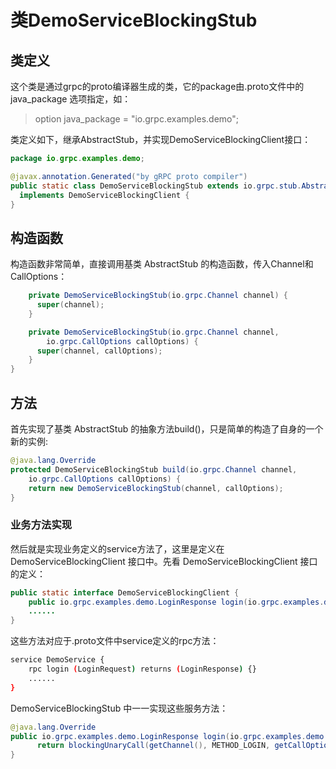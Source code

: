 类DemoServiceBlockingStub
========================

## 类定义

这个类是通过grpc的proto编译器生成的类，它的package由.proto文件中的 java_package 选项指定，如：

> option java_package = "io.grpc.examples.demo";

类定义如下，继承AbstractStub，并实现DemoServiceBlockingClient接口：

```java
package io.grpc.examples.demo;

@javax.annotation.Generated("by gRPC proto compiler")
public static class DemoServiceBlockingStub extends io.grpc.stub.AbstractStub<DemoServiceBlockingStub>
  implements DemoServiceBlockingClient {
}
```

## 构造函数

构造函数非常简单，直接调用基类 AbstractStub 的构造函数，传入Channel和CallOptions：

```java
    private DemoServiceBlockingStub(io.grpc.Channel channel) {
      super(channel);
    }

    private DemoServiceBlockingStub(io.grpc.Channel channel,
        io.grpc.CallOptions callOptions) {
      super(channel, callOptions);
    }
}
```

## 方法

首先实现了基类 AbstractStub 的抽象方法build()，只是简单的构造了自身的一个新的实例:

```java
@java.lang.Override
protected DemoServiceBlockingStub build(io.grpc.Channel channel,
    io.grpc.CallOptions callOptions) {
	return new DemoServiceBlockingStub(channel, callOptions);
}
```

### 业务方法实现

然后就是实现业务定义的service方法了，这里是定义在 DemoServiceBlockingClient 接口中。先看 DemoServiceBlockingClient 接口的定义：

```java
public static interface DemoServiceBlockingClient {
    public io.grpc.examples.demo.LoginResponse login(io.grpc.examples.demo.LoginRequest request);
    ......
}
```

这些方法对应于.proto文件中service定义的rpc方法：

```bash
service DemoService {
    rpc login (LoginRequest) returns (LoginResponse) {}
    ......
}
```

DemoServiceBlockingStub 中一一实现这些服务方法：


```java
@java.lang.Override
public io.grpc.examples.demo.LoginResponse login(io.grpc.examples.demo.LoginRequest request) {
      return blockingUnaryCall(getChannel(), METHOD_LOGIN, getCallOptions(), request);
}
```